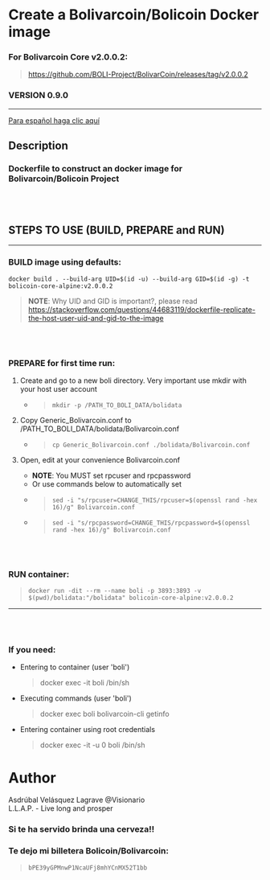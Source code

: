 # Create a Bolivarcoin/Bolicoin Docker image   
### For Bolivarcoin Core v2.0.0.2:
> https://github.com/BOLI-Project/BolivarCoin/releases/tag/v2.0.0.2    
 
### VERSION 0.9.0   
---   

[Para español haga clic aquí](./README-es.md)

## Description  
### Dockerfile to construct an docker image for Bolivarcoin/Bolicoin Project    
<br />   
<br />   

## **STEPS TO USE (BUILD, PREPARE and RUN)**  
---
### **BUILD** image using defaults:   
```
docker build . --build-arg UID=$(id -u) --build-arg GID=$(id -g) -t bolicoin-core-alpine:v2.0.0.2
```   
> **NOTE**: Why UID and GID is important?, please read https://stackoverflow.com/questions/44683119/dockerfile-replicate-the-host-user-uid-and-gid-to-the-image    
<br />   
<br />   

### **PREPARE** for first time run:   
1) Create and go to a new boli directory. Very important use mkdir with your host user account  
   * > ```mkdir -p /PATH_TO_BOLI_DATA/bolidata```    

2) Copy Generic_Bolivarcoin.conf to /PATH_TO_BOLI_DATA/bolidata/Bolivarcoin.conf  
    * > ```cp Generic_Bolivarcoin.conf ./bolidata/Bolivarcoin.conf```   

3) Open, edit at your convenience Bolivarcoin.conf
    * **NOTE**: You MUST set rpcuser and rpcpassword 
    * Or use commands below to automatically set
    * > ```sed -i "s/rpcuser=CHANGE_THIS/rpcuser=$(openssl rand -hex 16)/g" Bolivarcoin.conf```  
    * > ```sed -i "s/rpcpassword=CHANGE_THIS/rpcpassword=$(openssl rand -hex 16)/g" Bolivarcoin.conf```   
<br />   
<br />   

### **RUN** container:   
> ```docker run -dit --rm --name boli -p 3893:3893 -v $(pwd)/bolidata:"/bolidata" bolicoin-core-alpine:v2.0.0.2```   
---
<br />   
<br />   

### If you need:   
* Entering to container (user 'boli')   
   > docker exec -it boli /bin/sh   

 * Executing commands (user 'boli')    
   > docker exec boli bolivarcoin-cli getinfo    

 * Entering container using root credentials   
   > docker exec -it -u 0 boli /bin/sh  





# Author   
Asdrúbal Velásquez Lagrave @Visionario   
L.L.A.P. - Live long and prosper   

### Si te ha servido brinda una cerveza!!   
### Te dejo mi billetera Bolicoin/Bolivarcoin:   
> ```bPE39yGPMnwP1NcaUFj8mhYCnMX52T1bb```   

